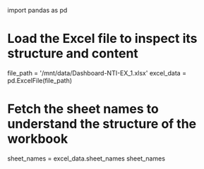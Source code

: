 import pandas as pd

# Load the Excel file to inspect its structure and content
file_path = '/mnt/data/Dashboard-NTI-EX_1.xlsx'
excel_data = pd.ExcelFile(file_path)

# Fetch the sheet names to understand the structure of the workbook
sheet_names = excel_data.sheet_names
sheet_names
